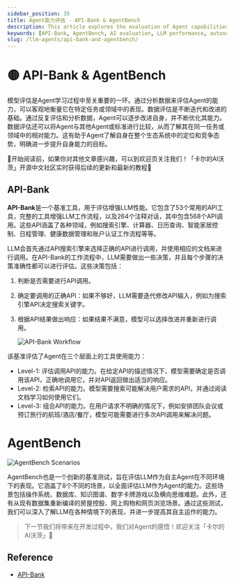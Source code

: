 ```yaml
---
sidebar_position: 35
title: Agent能力评估 - API-Bank & AgentBench
description: This article explores the evaluation of Agent capabilities using API-Bank and AgentBench, including key methodologies and performance metrics.
keywords: [API-Bank, AgentBench, AI evaluation, LLM performance, autonomous agents, machine learning]
slug: /llm-agents/api-bank-and-agentbench/
---
```

# 🟡 API-Bank & AgentBench

模型评估是Agent学习过程中至关重要的一环。通过分析数据来评估Agent的能力，可以客观地衡量它在特定任务或领域中的表现。数据评估是不断迭代和改进的基础。通过反复评估和分析数据，Agent可以逐步改进自身，并不断优化其能力。数据评估还可以将Agent与其他Agent或标准进行比较，从而了解其在同一任务或领域中的相对能力。这有助于Agent了解自身在整个生态系统中的定位和竞争态势，明确进一步提升自身能力的目标。

🎉开始阅读前，如果你对其他文章感兴趣，可以到欢迎页关注我们！「卡尔的AI沃茨」开源中文社区实时获得后续的更新和最新的教程🎉

## API-Bank

**API-Bank**是一个基准工具，用于评估增强LLM性能。它包含了53个常用的API工具，完整的工具增强LLM工作流程，以及264个注释对话，其中包含568个API调用。这些API涵盖了各种领域，例如搜索引擎、计算器、日历查询、智能家居控制、日程管理、健康数据管理和账户认证工作流程等等。

LLM会首先通过API搜索引擎来选择正确的API进行调用，并使用相应的文档来进行调用。在API-Bank的工作流程中，LLM需要做出一些决策，并且每个步骤的决策准确性都可以进行评估。这些决策包括：

1. 判断是否需要进行API调用。
2. 确定要调用的正确API：如果不够好，LLM需要迭代修改API输入，例如为搜索引擎API决定搜索关键字。
3. 根据API结果做出响应：如果结果不满意，模型可以选择改进并重新进行调用。
   
    ![API-Bank Workflow](https://cdn.jsdelivr.net/gh/donttal/imgbed/img/9bd8c9e80c029433ae8821b09d060f39.png)
    

该基准评估了Agent在三个层面上的工具使用能力：

- Level-1: 评估调用API的能力。在给定API的描述情况下，模型需要确定是否调用该API，正确地调用它，并对API返回做出适当的响应。
- Level-2: 检索API的能力。模型需要搜索可能解决用户需求的API，并通过阅读文档学习如何使用它们。
- Level-3: 组合API的能力。在用户请求不明确的情况下，例如安排团队会议或预订旅行的航班/酒店/餐厅，模型可能需要进行多次API调用来解决问题。

# AgentBench

![AgentBench Scenarios](https://cdn.jsdelivr.net/gh/donttal/imgbed/img/77187ded6db764d73773443c9911ca45.png)

AgentBench也是一个创新的基准测试，旨在评估LLM作为自主Agent在不同环境下的表现。它涵盖了8个不同的场景，以全面评估LLM作为Agent的能力。这些场景包括操作系统、数据库、知识图谱、数字卡牌游戏以及横向思维难题。此外，还有从现有数据集重新编译的房屋控股、网上购物和网页浏览场景。通过这些测试，我们可以深入了解LLM在各种情境下的表现，并进一步提高其自主运作的能力。

> 下一节我们将带来在开发过程中，我们对Agent的感悟！欢迎关注「卡尔的AI沃茨」🧙

## Reference
- [API-Bank](https://arxiv.org/abs/2304.0824)